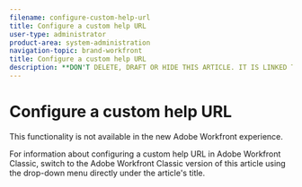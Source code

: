 ```yaml
---
filename: configure-custom-help-url
title: Configure a custom help URL
user-type: administrator
product-area: system-administration
navigation-topic: brand-workfront
title: Configure a custom help URL
description: **DON'T DELETE, DRAFT OR HIDE THIS ARTICLE. IT IS LINKED TO THE PRODUCT, THROUGH THE CONTEXT SENSITIVE HELP LINKS. **
---
```


# Configure a custom help URL

<!--
<p style="color: #ff1493;" data-mc-conditions="QuicksilverOrClassic.Draft mode">**DON'T DELETE, DRAFT OR HIDE THIS ARTICLE. IT IS LINKED TO THE PRODUCT, THROUGH THE CONTEXT SENSITIVE HELP LINKS. **</p>
-->

<!--
<p style="color: #ff1493;" data-mc-conditions="QuicksilverOrClassic.Draft mode">Conditioning most of the content only for classic until the Web Platform team adds a way to access a custom help URL from the Main Menu.</p>
-->

This functionality is not available in the new Adobe Workfront experience.

<!--
<MadCap:conditionalText data-mc-conditions="QuicksilverOrClassic.Draft mode">
but it's coming soon
</MadCap:conditionalText>
-->

For information about configuring a custom help URL in Adobe Workfront Classic, switch to the Adobe Workfront Classic version of this article using the drop-down menu directly under the article's title.
